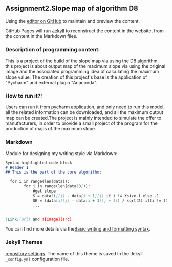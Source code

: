 ## Assignment2.Slope map of algorithm D8

Using the [editor on GitHub](https://github.com/Chongrui1/Assignment2.github.io/edit/gh-pages/index.md) to maintain and preview the content.

GitHub Pages will run [Jekyll](https://jekyllrb.com/) to reconstruct the content in the website, from the content in the Markdown files.

### Description of programming content:

This is a project of the build of the slope map via using the D8 algorithm, this project is about output map of the maximum slope via using the original image and the associated programming idea of calculating the maximum slope value. The creation of this project's base is the application of "Pycharm" and external plugin "Anaconda".

### How to run it?:
Users can run it from pycharm application, and only need to run this model, all the related information can be downloaded, and all the maximum output map can be created.The project is mainly intended to simulate the offer to manufacturers, in order to provide a small project of the program for the production of maps of the maximum slope.


### Markdown

Module for designing my writing style via Markdown:

```markdown
Syntax highlighted code block
# Header 1
## This is the part of the core algorithm:

  for i in range(len(data)):
        for j in range(len(data[0])):
            #get slope
            S = data[i][j] - data[i + 1][j] if i != Xsize-1 else -1
            SE = (data[i][j] - data[i + 1][j + 1]) / sqrt(2) if(i != (Xsize - 1) and j != (Ysize - 1))
            ...


[Link](url) and ![Image](src)
```

You can find more details via the[Basic writing and formatting syntax](https://docs.github.com/en/github/writing-on-github/getting-started-with-writing-and-formatting-on-github/basic-writing-and-formatting-syntax).

### Jekyll Themes
[repository settings](https://github.com/Chongrui1/Assignment2.github.io/settings/pages). The name of this theme is saved in the Jekyll `_config.yml` configuration file.


